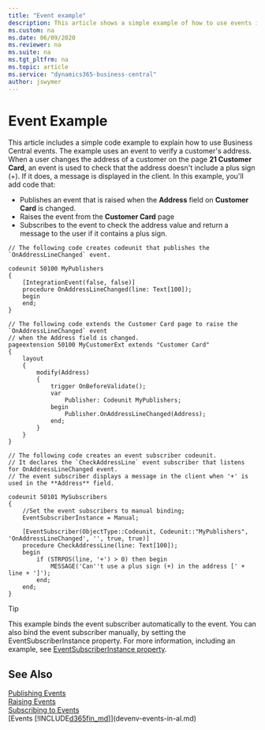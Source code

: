 ```yaml
---
title: "Event example"
description: This article shows a simple example of how to use events in Business Central.
ms.custom: na
ms.date: 06/09/2020
ms.reviewer: na
ms.suite: na
ms.tgt_pltfrm: na
ms.topic: article
ms.service: "dynamics365-business-central"
author: jswymer
---
```


# Event Example

This article includes a simple code example to explain how to use Business Central events. The example uses an event to verify a customer's address. When a user changes the address of a customer on the page **21 Customer Card**, an event is used to check that the address doesn't include a plus sign (+). If it does, a message is displayed in the client. In this example, you'll add code that:

- Publishes an event that is raised when the **Address** field on **Customer Card** is changed.
- Raises the event from the **Customer Card** page
- Subscribes to the event to check the address value and return a message to the user if it contains a plus sign.


```
// The following code creates codeunit that publishes the `OnAddressLineChanged` event.

codeunit 50100 MyPublishers
{
    [IntegrationEvent(false, false)]
    procedure OnAddressLineChanged(line: Text[100]);
    begin
    end;
}

// The following code extends the Customer Card page to raise the `OnAddressLineChanged` event
// when the Address field is changed.
pageextension 50100 MyCustomerExt extends "Customer Card"
{
    layout
    {
        modify(Address)
        {
            trigger OnBeforeValidate();
            var
                Publisher: Codeunit MyPublishers;
            begin
                Publisher.OnAddressLineChanged(Address);
            end;
        }
    }
}

// The following code creates an event subscriber codeunit.
// It declares the `CheckAddressLine` event subscriber that listens for OnAddressLineChanged event.
// The event subscriber displays a message in the client when '+' is used in the **Address** field.

codeunit 50101 MySubscribers
{
    //Set the event subscribers to manual binding;
    EventSubscriberInstance = Manual;

    [EventSubscriber(ObjectType::Codeunit, Codeunit::"MyPublishers", 'OnAddressLineChanged', '', true, true)]
    procedure CheckAddressLine(line: Text[100]);
    begin
        if (STRPOS(line, '+') > 0) then begin
            MESSAGE('Can''t use a plus sign (+) in the address [' + line + ']');
        end;
    end;
}
```

> [!TIP]
> This example binds the event subscriber automatically to the event. You can also bind the event subscriber manually, by setting the EventSubscriberInstance property. For more information, including an example, see [EventSubscriberInstance property](properties/devenv-eventsubscriberinstance-property.md#example).


## See Also  
 [Publishing Events](devenv-publishing-events.md)   
[Raising Events](devenv-raising-events.md)   
[Subscribing to Events](devenv-subscribing-to-events.md)   
[Events [!INCLUDE[d365fin_md](includes/d365fin_md.md)]](devenv-events-in-al.md)   
